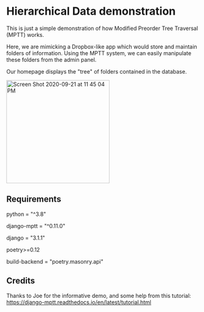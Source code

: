 # Hierarchical Data demonstration

This is just a simple demonstration of how Modified Preorder Tree Traversal (MPTT) works.

Here, we are mimicking a Dropbox-like app which would store and maintain folders of information. Using the MPTT system, we can easily manipulate these folders from the admin panel.

Our homepage displays the "tree" of folders contained in the database.

<img width="269" alt="Screen Shot 2020-09-21 at 11 45 04 PM" src="https://user-images.githubusercontent.com/65363804/93842378-a8f85e80-fc64-11ea-814c-62feed51ce26.png">

## Requirements

python = "^3.8"

django-mptt = "^0.11.0"

django = "3.1.1"

poetry>=0.12

build-backend = "poetry.masonry.api"

## Credits

Thanks to Joe for the informative demo, and some help from this tutorial: https://django-mptt.readthedocs.io/en/latest/tutorial.html

